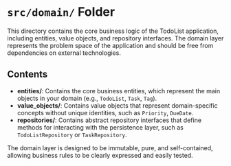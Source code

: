 # `src/domain/` Folder

This directory contains the core business logic of the TodoList application, including entities, value objects, and repository interfaces. The domain layer represents the problem space of the application and should be free from dependencies on external technologies.

## Contents

- **entities/**: Contains the core business entities, which represent the main objects in your domain (e.g., `TodoList`, `Task`, `Tag`).
- **value_objects/**: Contains value objects that represent domain-specific concepts without unique identities, such as `Priority`, `DueDate`.
- **repositories/**: Contains abstract repository interfaces that define methods for interacting with the persistence layer, such as `TodoListRepository` or `TaskRepository`.

The domain layer is designed to be immutable, pure, and self-contained, allowing business rules to be clearly expressed and easily tested.
